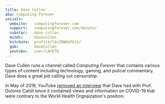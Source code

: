 ```yaml
---
title: Dave Cullen
aka: Computing Forever
socials:
  website:   computingforever.com
  support:   computingforever.com/donate/
  substar:   dave-cullen
  minds:     davecullen
  bitchute:  profile/ldxZ8WGbPGJJ/
  gab:       DaveCullen
  youtube:   user/LACK78
---
```


Dave Cullen runs a channel called _Computing Forever_ that contains various
types of content including technology, gaming, and polical commentary. Dave
does a great job calling out censorship.

In May of 2019, YouTube [removed an
interview](/events/youtube-removes-computing-forever-interview-with-prof-dolores-cahill/)
that Dave had with Prof. Dolores Cahill since it contained views and
information on COVID-19 that were contrary to the World Health Orgnaization's
position.
